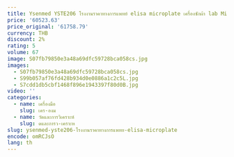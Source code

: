 ```yaml
---
title: Ysenmed YSTE206 โรงงานราคาทางการแพทย์ elisa microplate เครื่องซักผ้า lab Microplate เครื่องซักผ้า Elisa Microplate reader อุปกรณ์เครื่องซักผ้า
price: '60523.63'
price_original: '61758.79'
currency: THB
discount: 2%
rating: 5
volume: 67
image: S07fb79850e3a48a69dfc59728bca058cs.jpg
images:
  - S07fb79850e3a48a69dfc59728bca058cs.jpg
  - S99b057af76fd428b934d0e0886a1c2c5L.jpg
  - S7cdd1db5cbf1468f896e1943397f80d0B.jpg
video: ''
categories:
  - name: เครื่องมือ
    slug: เคร-องม
  - name: วัดและการวิเคราะห์
    slug: ดและการว-เคราะห
slug: ysenmed-yste206-โรงงานราคาทางการแพทย-elisa-microplate
encode: omRCJsO
lang: th
---
```

  